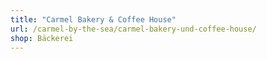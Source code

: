 ```yaml
---
title: "Carmel Bakery & Coffee House"
url: /carmel-by-the-sea/carmel-bakery-und-coffee-house/
shop: Bäckerei
---
```

